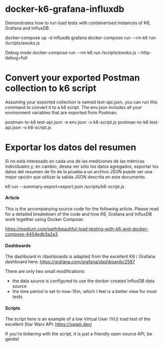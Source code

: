# docker-k6-grafana-influxdb
Demonstrates how to run load tests with containerised instances of K6, Grafana and InfluxDB.

docker-compose up -d influxdb grafana
docker-compose run --rm k6 run /scripts/ewoks.js

Debug mode
docker-compose run --rm k6 run /scripts/ewoks.js --http-debug=full

# Convert your exported Postman collection to k6 script
Assuming your exported collection is named test-api.json, you can run this command to convert it to a k6 script. 
The env.json includes all your environment variables that are exported from Postman.

postman-to-k6 test-api.json -e env.json -o k6-script.js
postman-to-k6 test-api.json -o k6-script.js

# Exportar los datos del resumen
Si no está interesado en cada una de las mediciones de las métricas individuales y, en cambio, desea ver sólo los datos agregados, exportar los datos del resumen de fin de la prueba a un archivo JSON puede ser una mejor opción que utilizar la salida JSON descrita en este documento.

k6 run --summary-export=export.json /scripts/k6-script.js

#### Article
This is the accompanying source code for the following article. Please read for a detailed breakdown of the code and how K6, Grafana and InfluxDB work together using Docker Compose:

https://medium.com/swlh/beautiful-load-testing-with-k6-and-docker-compose-4454edb3a2e3

#### Dashboards
The dashboard in /dashboards is adapted from the excellent K6 / Grafana dashboard here:
https://grafana.com/grafana/dashboards/2587

There are only two small modifications:
* the data source is configured to use the docker created InfluxDB data source
* the time period is set to now-15m, which I feel is a better view for most tests

#### Scripts
The script here is an example of a low Virtual User (VU) load test of the excellent Star Wars API:
https://swapi.dev/

If you're tinkering with the script, it is just a friendly open source API, be gentle!
